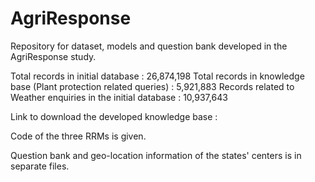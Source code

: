 # AgriResponse
Repository for dataset, models and question bank developed in the AgriResponse study.

Total records in initial database : 26,874,198
Total records in knowledge base (Plant protection related queries) : 5,921,883
Records related to Weather enquiries in the initial database : 10,937,643

Link to download the developed knowledge base : 

Code of the three RRMs is given.

Question bank and geo-location information of the states' centers is in separate files.
